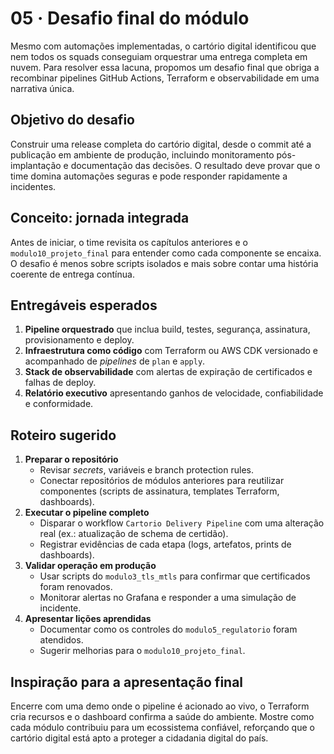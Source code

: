 # 05 · Desafio final do módulo

Mesmo com automações implementadas, o cartório digital identificou que nem todos os squads conseguiam orquestrar uma entrega completa em nuvem. Para resolver essa lacuna, propomos um desafio final que obriga a recombinar pipelines GitHub Actions, Terraform e observabilidade em uma narrativa única.

## Objetivo do desafio

Construir uma release completa do cartório digital, desde o commit até a publicação em ambiente de produção, incluindo monitoramento pós-implantação e documentação das decisões. O resultado deve provar que o time domina automações seguras e pode responder rapidamente a incidentes.

## Conceito: jornada integrada

Antes de iniciar, o time revisita os capítulos anteriores e o `modulo10_projeto_final` para entender como cada componente se encaixa. O desafio é menos sobre scripts isolados e mais sobre contar uma história coerente de entrega contínua.

## Entregáveis esperados

1. **Pipeline orquestrado** que inclua build, testes, segurança, assinatura, provisionamento e deploy.
2. **Infraestrutura como código** com Terraform ou AWS CDK versionado e acompanhado de *pipelines* de `plan` e `apply`.
3. **Stack de observabilidade** com alertas de expiração de certificados e falhas de deploy.
4. **Relatório executivo** apresentando ganhos de velocidade, confiabilidade e conformidade.

## Roteiro sugerido

1. **Preparar o repositório**
   - Revisar *secrets*, variáveis e branch protection rules.
   - Conectar repositórios de módulos anteriores para reutilizar componentes (scripts de assinatura, templates Terraform, dashboards).
2. **Executar o pipeline completo**
   - Disparar o workflow `Cartorio Delivery Pipeline` com uma alteração real (ex.: atualização de schema de certidão).
   - Registrar evidências de cada etapa (logs, artefatos, prints de dashboards).
3. **Validar operação em produção**
   - Usar scripts do `modulo3_tls_mtls` para confirmar que certificados foram renovados.
   - Monitorar alertas no Grafana e responder a uma simulação de incidente.
4. **Apresentar lições aprendidas**
   - Documentar como os controles do `modulo5_regulatorio` foram atendidos.
   - Sugerir melhorias para o `modulo10_projeto_final`.

## Inspiração para a apresentação final

Encerre com uma demo onde o pipeline é acionado ao vivo, o Terraform cria recursos e o dashboard confirma a saúde do ambiente. Mostre como cada módulo contribuiu para um ecossistema confiável, reforçando que o cartório digital está apto a proteger a cidadania digital do país.
